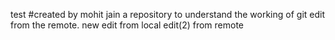 test
#created by mohit jain
a repository to understand the working of git
edit from the remote.
new edit from local
edit(2) from remote
